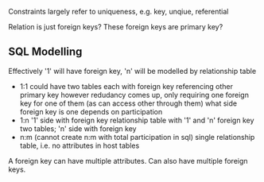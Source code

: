 <!-- SPDX-License-Identifier: zlib-acknowledgement -->
Constraints largely refer to uniqueness, e.g. key, unqiue, referential

Relation is just foreign keys? These foreign keys are primary key?

## SQL Modelling
Effectively '1' will have foreign key, 'n' will be modelled by relationship table
* 1:1 
  could have two tables each with foreign key referencing other primary key
  however redudancy comes up, only requiring one foreign key for one of them (as can access other through them)
  what side foreign key is one depends on participation
* 1:n
  '1' side with foreign key
  relationship table with '1' and 'n' foreign key
  two tables; 'n' side with foreign key 
* n:m (cannot create n:m with total participation in sql)
  single relationship table, i.e. no attributes in host tables

A foreign key can have multiple attributes.
Can also have multiple foreign keys.
